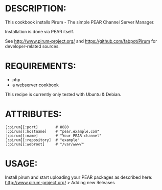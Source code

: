 # DESCRIPTION:

This cookbook installs Pirum - The simple PEAR Channel Server Manager.

Installation is done via PEAR itself.

See http://www.pirum-project.org/ and https://github.com/fabpot/Pirum for developer-related sources.

# REQUIREMENTS:

* php
* a webserver cookbook

This recipe is currently only tested with Ubuntu & Debian.

# ATTRIBUTES:

	[:pirum][:port]        # 8080
	[:pirum][:hostname]    # "pear.example.com"
	[:pirum][:name]        # "Your PEAR channel"
	[:pirum][:repository]  # "example"
	[:pirum][:webroot]     # "/var/www/"

# USAGE:

Install pirum and start uploading your PEAR packages as described here: http://www.pirum-project.org/ > Adding new Releases